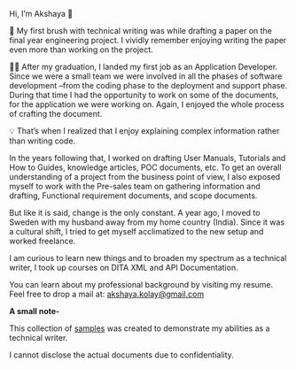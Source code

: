  Hi, I’m Akshaya :wave:

 :seedling: My first brush with technical writing was while drafting a paper on the final year engineering project.
 I vividly remember enjoying writing the paper even more than working on the project.

:woman_technologist: After my graduation, I landed my first job as an Application Developer.
Since we were a small team we were involved in all the phases of software development –from the coding phase to the deployment and support phase.
During that time I had the opportunity to work on some of the documents, for the application we were working on.
Again, I enjoyed the whole process of crafting the document.

:bulb: That’s when I realized that I enjoy explaining complex information rather than writing code.

In the years following that, I worked on drafting User Manuals, Tutorials and  How to Guides, knowledge articles, POC documents, etc.
To get an overall understanding of a project from the business point of view,
I also exposed myself to work with the Pre-sales team on gathering information and drafting, Functional requirement documents, and scope documents.  

But like it is said, change is the only constant. A year ago, I moved to Sweden with my husband away from my home country (India). Since it was a cultural shift, I tried to get myself acclimatized to the new setup and worked freelance.

I am curious to learn new things and to broaden my spectrum as a technical writer, I took up courses on DITA XML and API Documentation.

You can learn about my professional background by visiting my resume. Feel free to drop a mail at: akshaya.kolay@gmail.com

**A small note-**

This collection of [samples](https://github.com/akshayakolay/Portfolio) was created to demonstrate my abilities as a technical writer. 

I cannot disclose the actual documents due to confidentiality.








<!---
akshayakolay/akshayakolay is a ✨ special ✨ repository because its `README.md` (this file) appears on your GitHub profile.
You can click the Preview link to take a look at your changes.
--->
